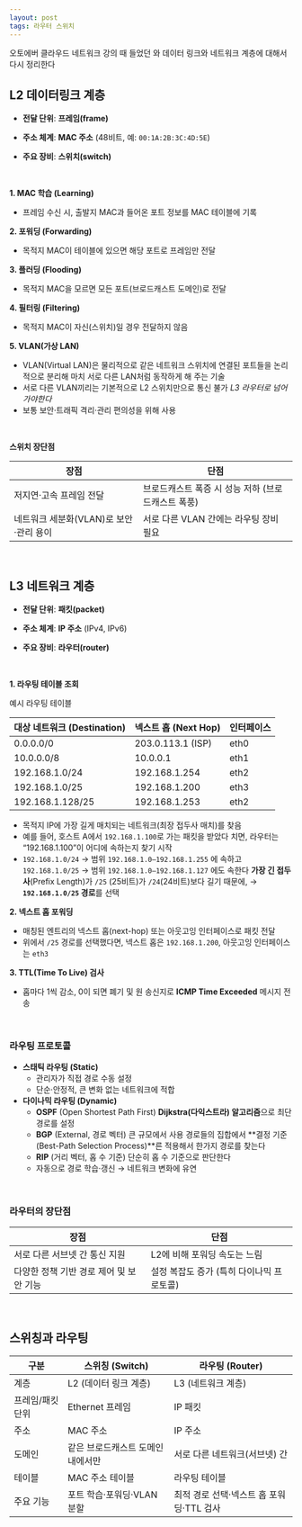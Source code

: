 ```yaml
---
layout: post
tags: 라우터 스위치
---
```


오토에버 클라우드 네트워크 강의 때 들었던 와 데이터 링크와 네트워크 계층에 대해서 다시 정리한다

## L2 데이터링크 계층

- **전달 단위**: **프레임(frame)**

- **주소 체계**: **MAC 주소** (48비트, 예: `00:1A:2B:3C:4D:5E`)

- **주요 장비**: **스위치(switch)**

&nbsp;

**1. MAC 학습 (Learning)**

- 프레임 수신 시, 출발지 MAC과 들어온 포트 정보를 MAC 테이블에 기록

**2. 포워딩 (Forwarding)**

- 목적지 MAC이 테이블에 있으면 해당 포트로 프레임만 전달

**3. 플러딩 (Flooding)**

- 목적지 MAC을 모르면 모든 포트(브로드캐스트 도메인)로 전달

**4. 필터링 (Filtering)**

- 목적지 MAC이 자신(스위치)일 경우 전달하지 않음

**5. VLAN(가상 LAN)**

- VLAN(Virtual LAN)은 물리적으로 같은 네트워크 스위치에 연결된 포트들을 논리적으로 분리해 마치 서로 다른 LAN처럼 동작하게 해 주는 기술
- 서로 다른 VLAN끼리는 기본적으로 L2 스위치만으로 통신 불가 *L3 라우터로 넘어가야한다*
- 보통 보안·트래픽 격리·관리 편의성을 위해 사용

&nbsp;

**스위치 장단점**

| 장점                                   | 단점                                               |
| -------------------------------------- | -------------------------------------------------- |
| 저지연·고속 프레임 전달                | 브로드캐스트 폭증 시 성능 저하 (브로드캐스트 폭풍) |
| 네트워크 세분화(VLAN)로 보안·관리 용이 | 서로 다른 VLAN 간에는 라우팅 장비 필요             |

&nbsp;

## L3 네트워크 계층

- **전달 단위**: **패킷(packet)**

- **주소 체계**: **IP 주소** (IPv4, IPv6)

- **주요 장비**: **라우터(router)**

&nbsp;

**1. 라우팅 테이블 조회**

예시 라우팅 테이블

| 대상 네트워크 (Destination) | 넥스트 홉 (Next Hop) | 인터페이스 |
| --------------------------- | -------------------- | ---------- |
| 0.0.0.0/0                   | 203.0.113.1 (ISP)    | eth0       |
| 10.0.0.0/8                  | 10.0.0.1             | eth1       |
| 192.168.1.0/24              | 192.168.1.254        | eth2       |
| 192.168.1.0/25              | 192.168.1.200        | eth3       |
| 192.168.1.128/25            | 192.168.1.253        | eth2       |

- 목적지 IP에 가장 길게 매치되는 네트워크(최장 접두사 매치)를 찾음
- 예를 들어, 호스트 A에서 `192.168.1.100`로 가는 패킷을 받았다 치면, 라우터는 “192.168.1.100”이 어디에 속하는지 찾기 시작
- `192.168.1.0/24` → 범위 `192.168.1.0–192.168.1.255` 에 속하고
  `192.168.1.0/25` → 범위 `192.168.1.0–192.168.1.127` 에도 속한다
  **가장 긴 접두사**(Prefix Length)가 `/25` (25비트)가 `/24`(24비트)보다 길기 때문에,
  → **`192.168.1.0/25` 경로**를 선택

**2. 넥스트 홉 포워딩**

- 매칭된 엔트리의 넥스트 홉(next-hop) 또는 아웃고잉 인터페이스로 패킷 전달
- 위에서 `/25` 경로를 선택했다면, 넥스트 홉은 `192.168.1.200`, 아웃고잉 인터페이스는 `eth3`

**3. TTL(Time To Live) 검사**

- 홉마다 1씩 감소, 0이 되면 폐기 및 원 송신지로 **ICMP Time Exceeded** 메시지 전송

&nbsp;

### 라우팅 프로토콜

- **스태틱 라우팅 (Static)**
  - 관리자가 직접 경로 수동 설정
  - 단순·안정적, 큰 변화 없는 네트워크에 적합
- **다이나믹 라우팅 (Dynamic)**
  - **OSPF** (Open Shortest Path First) **Dijkstra(다익스트라) 알고리즘**으로 최단 경로를 설정
  - **BGP** (External, 경로 벡터) 큰 규모에서 사용 경로들의 집합에서 **결정 기준(Best-Path Selection Process)**른 적용해서 한가지 경로를 찾는다
  - **RIP** (거리 벡터, 홉 수 기준) 단순히 홉 수 기준으로 판단한다
  - 자동으로 경로 학습·갱신 → 네트워크 변화에 유연

&nbsp;

### 라우터의 장단점

| 장점                                    | 단점                                      |
| --------------------------------------- | ----------------------------------------- |
| 서로 다른 서브넷 간 통신 지원           | L2에 비해 포워딩 속도는 느림              |
| 다양한 정책 기반 경로 제어 및 보안 기능 | 설정 복잡도 증가 (특히 다이나믹 프로토콜) |

&nbsp;

## 스위칭과 라우팅

| 구분             | 스위칭 (Switch)                   | 라우팅 (Router)                          |
| ---------------- | --------------------------------- | ---------------------------------------- |
| 계층             | L2 (데이터 링크 계층)             | L3 (네트워크 계층)                       |
| 프레임/패킷 단위 | Ethernet 프레임                   | IP 패킷                                  |
| 주소             | MAC 주소                          | IP 주소                                  |
| 도메인           | 같은 브로드캐스트 도메인 내에서만 | 서로 다른 네트워크(서브넷) 간            |
| 테이블           | MAC 주소 테이블                   | 라우팅 테이블                            |
| 주요 기능        | 포트 학습·포워딩·VLAN 분할        | 최적 경로 선택·넥스트 홉 포워딩·TTL 검사 |
